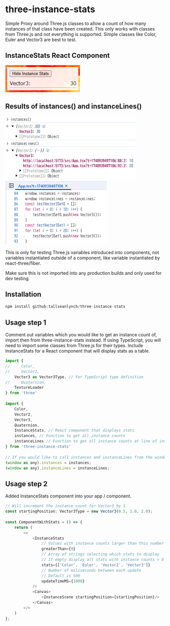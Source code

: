 # three-instance-stats

Simple Proxy around Three.js classes to allow a count of how many instances of that class have been created. This only works with classes from Three.js and not everything is supported. Simple classes like Color, Euler and Vector3 are best to test.

## InstanceStats React Component
<img src="./preview.png">

## Results of instances() and instanceLines()
<img src="./preview-window.png">
<img src="./preview-lines.png">

This is only for testing Three.js variables introduced into components, not variables instantiated outside of a component, like variable instantiated by react-three/fiber.

Make sure this is not imported into any production builds and only used for dev testing.

## Installation
```js
npm install github:tallseanlynch/three-instance-stats
```

## Usage step 1
Comment out variables which you would like to get an instance count of, import then from three-instance-stats instead. If using TypeScript, you will need to import some classes from Three.js for their types. Include InstanceStats for a React component that will display stats as a table.

```js
import {
//     Color,
//     Vector2,
    Vector3 as Vector3Type, // For TypeScript type definition
//     Quaternion,
    TextureLoader
} from 'three'

import {
    Color,
    Vector2,
    Vector3,
    Quaternion,
    InstanceStats, // React component that displays stats
    instances, // Function to get all instance counts
    instanceLines // Function to get all instance counts at line of instantiation
} from 'three-instance-stats'

// If you would like to call instances and instanceLines from the window
(window as any).instances = instances;
(window as any).instanceLines = instanceLines;
```

## Usage step 2
Added InstanceStats component into your app / component.

```js
// Will increment the instance count for Vector3 by 1.
const startingPosition: Vector3Type = new Vector3(0.5, 1.0, 2.0);

const ComponentWithStats = () => {
    return (
        <>
            <InstanceStats 
                // Values with instance counts larger than this number will be included
                greaterThan={0}
                // Array of strings selecting which stats to display
                // If empty display all stats with instance counts > 0
                stats={['Color', 'Euler', 'Vector2', 'Vector3']}
                // Number of miliseconds between each update
                // Default is 500
                updateTimeMS={1000} 
            />
            <Canvas>
                <InstanceScene startingPosition={startingPosition}/>
            </Canvas>
        </>
    )
};
```
